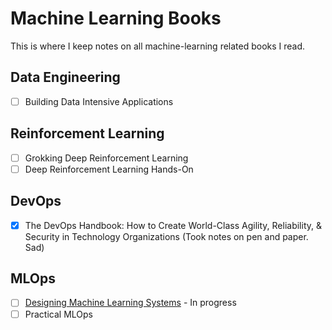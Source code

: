# Machine Learning Books

This is where I keep notes on all machine-learning related books I read.

## Data Engineering

- [ ] Building Data Intensive Applications

## Reinforcement Learning

- [ ] Grokking Deep Reinforcement Learning
- [ ] Deep Reinforcement Learning Hands-On

## DevOps

- [x] The DevOps Handbook: How to Create World-Class Agility, Reliability, & Security in Technology Organizations (Took notes on pen and paper. Sad)

## MLOps

- [ ] [Designing Machine Learning Systems](./designing_ml_systems) - In progress
- [ ] Practical MLOps

